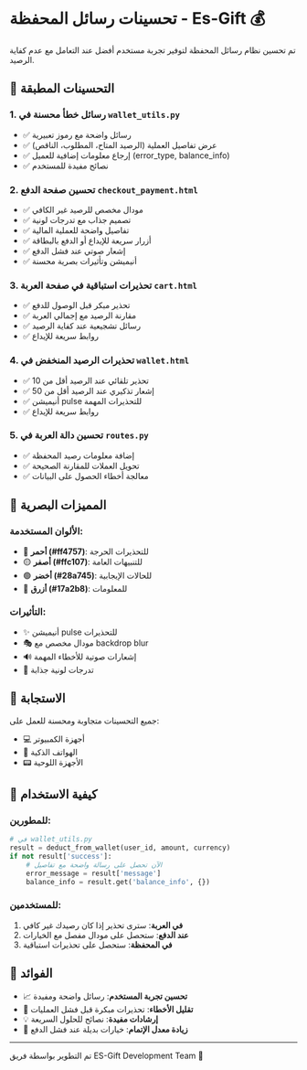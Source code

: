 # تحسينات رسائل المحفظة - Es-Gift 💰

تم تحسين نظام رسائل المحفظة لتوفير تجربة مستخدم أفضل عند التعامل مع عدم كفاية الرصيد.

## 🔧 التحسينات المطبقة

### 1. **رسائل خطأ محسنة في `wallet_utils.py`**
- ✅ رسائل واضحة مع رموز تعبيرية
- ✅ عرض تفاصيل العملية (الرصيد المتاح، المطلوب، الناقص)
- ✅ إرجاع معلومات إضافية للعميل (error_type, balance_info)
- ✅ نصائح مفيدة للمستخدم

### 2. **تحسين صفحة الدفع `checkout_payment.html`**
- ✅ مودال مخصص للرصيد غير الكافي
- ✅ تصميم جذاب مع تدرجات لونية
- ✅ تفاصيل واضحة للعملية المالية
- ✅ أزرار سريعة للإيداع أو الدفع بالبطاقة
- ✅ إشعار صوتي عند فشل الدفع
- ✅ أنيميشن وتأثيرات بصرية محسنة

### 3. **تحذيرات استباقية في صفحة العربة `cart.html`**
- ✅ تحذير مبكر قبل الوصول للدفع
- ✅ مقارنة الرصيد مع إجمالي العربة
- ✅ رسائل تشجيعية عند كفاية الرصيد
- ✅ روابط سريعة للإيداع

### 4. **تحذيرات الرصيد المنخفض في `wallet.html`**
- ✅ تحذير تلقائي عند الرصيد أقل من 10
- ✅ إشعار تذكيري عند الرصيد أقل من 50
- ✅ أنيميشن pulse للتحذيرات المهمة
- ✅ روابط سريعة للإيداع

### 5. **تحسين دالة العربة في `routes.py`**
- ✅ إضافة معلومات رصيد المحفظة
- ✅ تحويل العملات للمقارنة الصحيحة
- ✅ معالجة أخطاء الحصول على البيانات

## 🎨 المميزات البصرية

### الألوان المستخدمة:
- 🔴 **أحمر (#ff4757)**: للتحذيرات الحرجة
- 🟡 **أصفر (#ffc107)**: للتنبيهات العامة
- 🟢 **أخضر (#28a745)**: للحالات الإيجابية
- 🔵 **أزرق (#17a2b8)**: للمعلومات

### التأثيرات:
- ✨ أنيميشن pulse للتحذيرات
- 🎭 مودال مخصص مع backdrop blur
- 🔊 إشعارات صوتية للأخطاء المهمة
- 🎨 تدرجات لونية جذابة

## 📱 الاستجابة

جميع التحسينات متجاوبة ومحسنة للعمل على:
- 💻 أجهزة الكمبيوتر
- 📱 الهواتف الذكية
- 📟 الأجهزة اللوحية

## 🔧 كيفية الاستخدام

### للمطورين:
```python
# في wallet_utils.py
result = deduct_from_wallet(user_id, amount, currency)
if not result['success']:
    # الآن تحصل على رسالة واضحة مع تفاصيل
    error_message = result['message']
    balance_info = result.get('balance_info', {})
```

### للمستخدمين:
1. **في العربة**: سترى تحذير إذا كان رصيدك غير كافي
2. **عند الدفع**: ستحصل على مودال مفصل مع الخيارات
3. **في المحفظة**: ستحصل على تحذيرات استباقية

## 🚀 الفوائد

- 📈 **تحسين تجربة المستخدم**: رسائل واضحة ومفيدة
- 🔄 **تقليل الأخطاء**: تحذيرات مبكرة قبل فشل العمليات
- 💡 **إرشادات مفيدة**: نصائح للحلول السريعة
- 🎯 **زيادة معدل الإتمام**: خيارات بديلة عند فشل الدفع

---

تم التطوير بواسطة فريق ES-Gift Development Team 🚀
